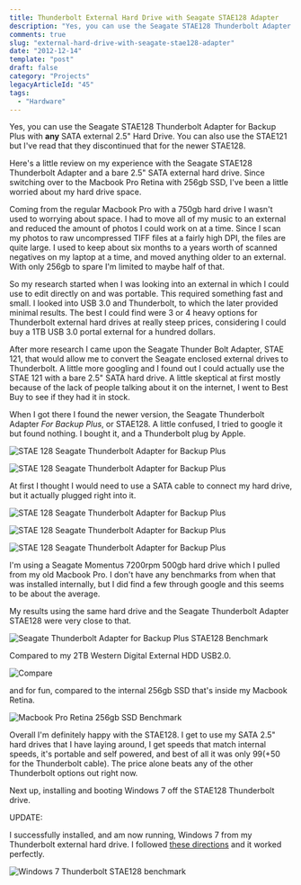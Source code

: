 ```yaml
---
title: Thunderbolt External Hard Drive with Seagate STAE128 Adapter
description: "Yes, you can use the Seagate STAE128 Thunderbolt Adapter for Backup Plus with any SATA external 2.5\" Hard Drive."
comments: true
slug: "external-hard-drive-with-seagate-stae128-adapter"
date: "2012-12-14"
template: "post"
draft: false
category: "Projects"
legacyArticleId: "45"
tags:
  - "Hardware"
---
```

Yes, you can use the Seagate STAE128 Thunderbolt Adapter for Backup Plus with **any** SATA external 2.5" Hard Drive. You can also use the STAE121 but I've read that they discontinued that for the newer STAE128.

Here's a little review on my experience with the Seagate STAE128 Thunderbolt Adapter and a bare 2.5" SATA external hard drive. Since switching over to the Macbook Pro Retina with 256gb SSD, I've been a little worried about my hard drive space.

Coming from the regular Macbook Pro with a 750gb hard drive I wasn't used to worrying about space. I had to move all of my music to an external and reduced the amount of photos I could work on at a time. Since I scan my photos to raw uncompressed TIFF files at a fairly high DPI, the files are quite large. I used to keep about six months to a years worth of scanned negatives on my laptop at a time, and moved anything older to an external. With only 256gb to spare I'm limited to maybe half of that.

So my research started when I was looking into an external in which I could use to edit directly on and was portable. This required something fast and small. I looked into USB 3.0 and Thunderbolt, to which the later provided minimal results. The best I could find were 3 or 4 heavy options for Thunderbolt external hard drives at really steep prices, considering I could buy a 1TB USB 3.0 portal external for a hundred dollars.

After more research I came upon the Seagate Thunder Bolt Adapter, STAE 121, that would allow me to convert the Seagate enclosed external drives to Thunderbolt. A little more googling and I found out I could actually use the STAE 121 with a bare 2.5" SATA hard drive. A little skeptical at first mostly because of the lack of people talking about it on the internet, I went to Best Buy to see if they had it in stock.

When I got there I found the newer version, the Seagate Thunderbolt Adapter _For Backup Plus_, or STAE128. A little confused, I tried to google it but found nothing. I bought it, and a Thunderbolt plug by Apple.

![STAE 128 Seagate Thunderbolt Adapter for Backup Plus](/media/stae128/Photo%20Dec%2014%2C%201%2031%2046%20PM.jpg)

![STAE 128 Seagate Thunderbolt Adapter for Backup Plus](/media/stae128/Photo%20Dec%2014%2C%201%2031%2058%20PM.jpg)

At first I thought I would need to use a SATA cable to connect my hard drive, but it actually plugged right into it.

![STAE 128 Seagate Thunderbolt Adapter for Backup Plus](/media/stae128/Photo%20Dec%2014%2C%201%2033%2005%20PM.jpg)

![STAE 128 Seagate Thunderbolt Adapter for Backup Plus](/media/stae128/Photo%20Dec%2014%2C%201%2033%2026%20PM.jpg)

![STAE 128 Seagate Thunderbolt Adapter for Backup Plus](/media/stae128/Photo%20Dec%2014%2C%201%2034%2011%20PM.jpg)

I'm using a Seagate Momentus 7200rpm 500gb hard drive which I pulled from my old Macbook Pro. I don't have any benchmarks from when that was installed internally, but I did find a few through google and this seems to be about the average.

My results using the same hard drive and the Seagate Thunderbolt Adapter STAE128 were very close to that.

![Seagate Thunderbolt Adapter for Backup Plus STAE128 Benchmark](/media/stae128/Screen%20Shot%202012-12-14%20at%201.57.21%20PM.png)

Compared to my 2TB Western Digital External HDD USB2.0.

![Compare](/media/stae128/Screen%20Shot%202012-12-14%20at%202.09.12%20PM.png)

and for fun, compared to the internal 256gb SSD that's inside my Macbook Retina.

![Macbook Pro Retina 256gb SSD Benchmark](/media/stae128/Screen%20Shot%202012-12-14%20at%202.11.37%20PM.png)

Overall I'm definitely happy with the STAE128. I get to use my SATA 2.5" hard drives that I have laying around, I get speeds that match internal speeds, it's portable and self powered, and best of all it was only $99(+$50 for the Thunderbolt cable). The price alone beats any of the other Thunderbolt options out right now.

Next up, installing and booting Windows 7 off the STAE128 Thunderbolt drive.

UPDATE:

I successfully installed, and am now running, Windows 7 from my Thunderbolt external hard drive. I followed [these directions](https://forums.macrumors.com/threads/rmbp-bootcamp-off-thunderbolt-drive-more-complete-solution.1414769/) and it worked perfectly.

![Windows 7 Thunderbolt STAE128 benchmark](/media/stae128/windows_thunderbolt_benchmark.JPG)